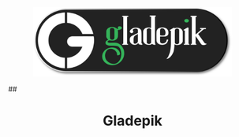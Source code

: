 
 <p align="center">
  <img src="newgladepiklong2.svg" width="80%" alt="Gladepik"> 
</p>

##<h1 align="center">Gladepik</h1>
